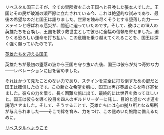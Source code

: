 <!-- title: リベスタル国王 -->
<!-- status: 生存 -->

リベスタル国王こそが、全ての冒険者をこの王国へと召喚した張本人でした。王国とその民が破滅の瀬戸際に立たされている今、これは絶望的な試みであり、最後の希望なのだと国王は語りました。世界を蝕み尽くそうとする堕落した力――ステインと呼ばれる厄災が、間近に迫っていたのです。そして、彼はこの19人の英雄たちを召喚し、王国を救う救世主として彼らに全幅の信頼を寄せました。迫りくる恐ろしい運命を打ち払い、この危機を乗り越えてくれることを、国王は深く強く願っていたのです。

[英雄たちを迎える国王](#embed:https://www.youtube.com/live/2qiX7084obE?feature=shared&t=2768)

英雄たちが最初の堕落の波から王国を守り抜いた後、国王は彼らが持つ奇妙な力――レベレーションに目を留めました。

それはかつて見たことのない力であり、ステインを完全に打ち倒すための鍵だと国王は確信したのです。この新たな希望を胸に、国王は再び英雄たちを呼び寄せました。彼らの力を借り、長く困難な旅に出て、最終的には世界を救ってほしいと。国王は彼らを導く役目を四人のギルドリーダーに託し、目的と進むべき道を説明させました。そして、そうすることで、英雄たちには心の拠り所となる場所が与えられました――そこで絆を育み、力をつけ、この謎めいた旅路に備えるために。

[リベスタルへようこそ](#embed:https://www.youtube.com/live/PJtapc2_7ok?feature=shared&t=3169)
